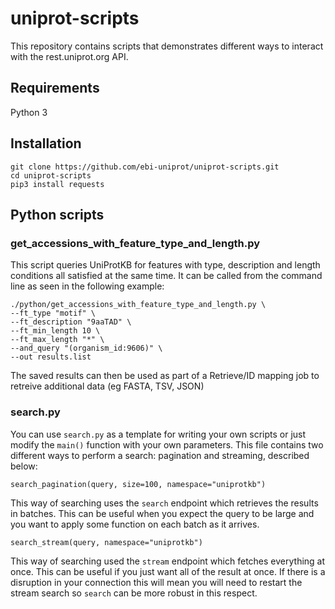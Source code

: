 # uniprot-scripts

This repository contains scripts that demonstrates different ways to interact with the rest.uniprot.org API.

## Requirements

Python 3

## Installation

```
git clone https://github.com/ebi-uniprot/uniprot-scripts.git
cd uniprot-scripts
pip3 install requests
```

## Python scripts

### get_accessions_with_feature_type_and_length.py

This script queries UniProtKB for features with type, description and length conditions all satisfied at the same time. It can be called from the command line as seen in the following example:

```
./python/get_accessions_with_feature_type_and_length.py \
--ft_type "motif" \
--ft_description "9aaTAD" \
--ft_min_length 10 \
--ft_max_length "*" \
--and_query "(organism_id:9606)" \
--out results.list
```

The saved results can then be used as part of a Retrieve/ID mapping job to retreive additional data (eg FASTA, TSV, JSON)

### search.py

You can use `search.py` as a template for writing your own scripts or just modify the `main()` function with your own parameters. This file contains two different ways to perform a search: pagination and streaming, described below:

```
search_pagination(query, size=100, namespace="uniprotkb")
```

This way of searching uses the `search` endpoint which retrieves the results in batches. This can be useful when you expect the query to be large and you want to apply some function on each batch as it arrives.

```
search_stream(query, namespace="uniprotkb")
```

This way of searching used the `stream` endpoint which fetches everything at once. This can be useful if you just want all of the result at once. If there is a disruption in your connection this will mean you will need to restart the stream search so `search` can be more robust in this respect.
